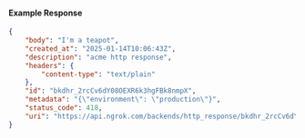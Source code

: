 <!-- Code generated for API Clients. DO NOT EDIT. -->

#### Example Response

```json
{
	"body": "I'm a teapot",
	"created_at": "2025-01-14T10:06:43Z",
	"description": "acme http response",
	"headers": {
		"content-type": "text/plain"
	},
	"id": "bkdhr_2rcCv6dY08OEXR6k3hgFBk8nmpX",
	"metadata": "{\"environment\": \"production\"}",
	"status_code": 418,
	"uri": "https://api.ngrok.com/backends/http_response/bkdhr_2rcCv6dY08OEXR6k3hgFBk8nmpX"
}
```
